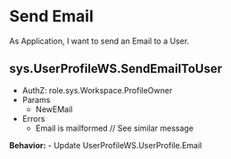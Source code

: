 # Send Email

As Application, I want to send an Email to a User.

## sys.UserProfileWS.SendEmailToUser

- AuthZ: role.sys.Workspace.ProfileOwner
- Params
  - NewEMail
- Errors
  - Email is mailformed // See similar message

**Behavior:**
    - Update UserProfileWS.UserProfile.Email
